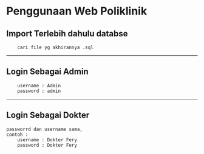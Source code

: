 # **Penggunaan Web Poliklinik**

## **Import Terlebih dahulu databse**
```
    cari file yg akhirannya .sql
```
---

## **Login Sebagai Admin**
```
    username : Admin
    password : admin
```
---

## **Login Sebagai Dokter**

```
passworrd dan username sama, 
contoh :
    username : Dokter Fery
    password : Dokter Fery
```
